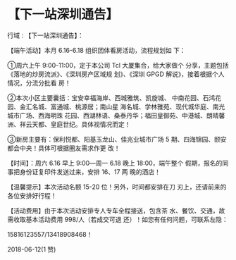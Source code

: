 # 【下一站深圳通告】

行域 : 【下一站深圳通告】：

【端午活动】本月 6.16-6.18 组织团体看房活动，流程规划如 下：

①周六上午 9:00-11:00，定于本公司 Tcl 大厦集合，给大家做个 分享，主题包括《落地的炒房流派》、《深圳房产区域规 划》、《深圳 GPGD 解说》，接着根据个人情况，分流分批看 房！

②本次小区主要囊括：宝安幸福海岸、西城雅筑、凯旋城、 中南花园、石鸿花园、金汇名城、富通城、桃源居；南山星 海名城、学林雅苑、现代城华庭、南光城市广场、西海明珠 花园、西湖林语、桑泰丹华；福田皇御苑、中港城、朗晴馨 洲、祥云天都、皇庭世纪。具体视情况而定！

③新房主要有：保利悦都、阳基玉龙山、佳兆业城市广场 5 期、四海锦园、颐安都会中央！具体可根据圈友需求作更 改！

【时间】：周六 6.16 早上 9:00―周一 6.18 晚上 18:00，端午整个 假期，报名的同事把身份证复印件发送过来，安排 16、17 两 晚的酒店！

【温馨提示】本次活动名额 15-20 位！另外，时间都安排在刀 刃上，还请前来的各位安排好行程！

【活动费用】由于本次活动安排专人专车全程接送，包含茶 水、餐饮、交通，故需收取基本活动费用 998/人（若成交可退 还）！如您有任何问题，可联系左隐：

15816123557/13418908468！

2018-06-12(1 赞)